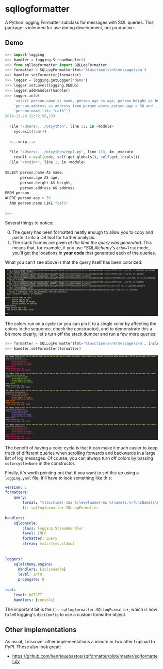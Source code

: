 # sqllogformatter

A Python logging Formatter subclass for messages with SQL queries. This
package is intended for use during development, not production.

## Demo

```python
>>> import logging
>>> handler = logging.StreamHandler()
>>> from sqllogformatter import SQLLogFormatter
>>> formatter = SQLLogFormatter(fmt='%(asctime)s\n%(message)s\n')
>>> handler.setFormatter(formatter)
>>> logger = logging.getLogger('demo')
>>> logger.setLevel(logging.DEBUG)
>>> logger.addHandler(handler)
>>> logger.info(
    'select person.name as name, person.age as age, person.height as height, '
    'person.address as address from person where person.age > 30 and '
    'person.name like "cal%"')
2016-12-28 12:32:50,233

  File "/Users/.../ptpython", line 11, in <module>
    sys.exit(run())

  <...snip...>

  File "/Users/.../ptpython/repl.py", line 113, in _execute
    result = eval(code, self.get_globals(), self.get_locals())
  File "<stdin>", line 1, in <module>

SELECT person.name AS name,
       person.age AS age,
       person.height AS height,
       person.address AS address
FROM person
WHERE person.age > 30
  AND person.name LIKE "cal%"

>>>
```

Several things to notice:

0. The query has been formatted neatly enough to allow you to copy and paste it
into a DB tool for further analysis.
0. The stack frames are given _at the time the query was generated_. This means
that, for example, if you use **SQLAlchemy's* `echo=True` mode, you'll
get the locations in **your code** that generated each of the queries.

What you can't see above is that the query itself has been colorized:

![Colorized SQL Query](colorsql.png)

The colors run on a cycle (or you can pin it to a single color by affecting the
colors in the sequence, check the constructor), and to demonstrate this a bit
more clearly, let's turn off the stack dumper and run a few more queries:

```python
>>> formatter = SQLLogFormatter(fmt='%(asctime)s\n%(message)s\n', include_stack_info=False)
>>> handler.setFormatter(formatter)
```

![A cycle of colors every time a new query is logged](allcolors.png)

The benefit of having a color cycle is that it can make it much easier to keep
track of different queries when scrolling forwards and backwards in a large list
of log messages. Of course, you can always turn off colors by passing
`colorcycle=None` in the constructor.

Finally, it's worth pointing out that if you want to set this up using a
`logging.yaml` file, it'll have to look something like this:

```yaml
version: 1
formatters:
    query:
        format: "%(asctime)-15s %(levelname)-6s %(name)s.%(funcName)s\n\n%(message)s \n"
        (): sqllogformatter.SQLLogFormatter

handlers:
    sqlconsole:
        class: logging.StreamHandler
        level: INFO
        formatter: query
        stream: ext://sys.stdout


loggers:
    sqlalchemy.engine:
      handlers: [sqlconsole]
      level: INFO
      propagate: 0

root:
    level: NOTSET
    handlers: [console]
```

The important bit is the `(): sqllogformatter.SQLLogFormatter`, which is how to tell
logging's `dictConfig` to use a custom formatter object.

## Other implementations

As usual, I discover other implementations a minute or two after I upload to PyPI. These
also look great:

- https://github.com/henriquebastos/sqlformatter/blob/master/sqlformatter.py
